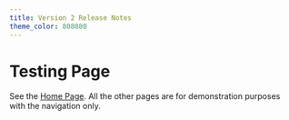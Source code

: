 ```yaml
---
title: Version 2 Release Notes
theme_color: 808080
---
```

# Testing Page

See the [Home Page](/). All the other pages are for demonstration purposes
with the navigation only.
